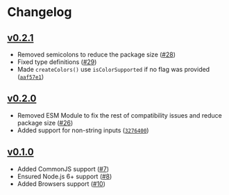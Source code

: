 # Changelog

## [v0.2.1](https://github.com/alexeyraspopov/picocolors/releases/tag/v0.2.1)

- Removed semicolons to reduce the package size ([#28](https://github.com/alexeyraspopov/picocolors/pull/28))
- Fixed type definitions ([#29](https://github.com/alexeyraspopov/picocolors/pull/29))
- Made `createColors()` use `isColorSupported` if no flag was provided ([`aaf57e1`](https://github.com/alexeyraspopov/picocolors/commit/aaf57e14b250112c6ad4fbeff08ad78cafc6c887))

## [v0.2.0](https://github.com/alexeyraspopov/picocolors/releases/tag/v0.2.0)

- Removed ESM Module to fix the rest of compatibility issues and reduce package size ([#26](https://github.com/alexeyraspopov/picocolors/pull/26))
- Added support for non-string inputs ([`3276400`](https://github.com/alexeyraspopov/picocolors/commit/3276400d5046c93ae56648e3db137a20b1f420b4))

## [v0.1.0](https://github.com/alexeyraspopov/picocolors/releases/tag/v0.1.0)

- Added CommonJS support ([#7](https://github.com/alexeyraspopov/picocolors/pull/7))
- Ensured Node.js 6+ support ([#8](https://github.com/alexeyraspopov/picocolors/pull/8))
- Added Browsers support ([#10](https://github.com/alexeyraspopov/picocolors/pull/10))

